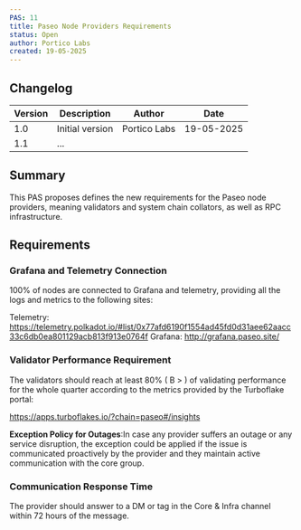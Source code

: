 ```yaml
---
PAS: 11
title: Paseo Node Providers Requirements
status: Open
author: Portico Labs
created: 19-05-2025
---
```

## Changelog

| Version | Description                      | Author    | Date       |
|---------|----------------------------------|-----------|------------|
| 1.0     | Initial version                  | Portico Labs  | 19-05-2025 |
| 1.1     | ...                              |              |            |


## Summary
This PAS proposes defines the new requirements for the Paseo node providers, meaning validators and system chain collators, as well as RPC infrastructure. 

## Requirements

### Grafana and Telemetry Connection
100% of nodes are connected to Grafana and telemetry, providing all the logs and metrics to the following sites:

Telemetry: https://telemetry.polkadot.io/#list/0x77afd6190f1554ad45fd0d31aee62aacc33c6db0ea801129acb813f913e0764f
Grafana: http://grafana.paseo.site/

### Validator Performance Requirement
The validators should reach at least 80% ( B > ) of validating performance for the whole quarter according to the metrics provided by the Turboflake portal:

https://apps.turboflakes.io/?chain=paseo#/insights

**Exception Policy for Outages**:In case any provider suffers an outage or any service disruption, the exception could be applied if the issue is communicated proactively by the provider and they maintain active communication with the core group.

### Communication Response Time
The provider should answer to a DM or tag in the Core & Infra channel within 72 hours of the message.
